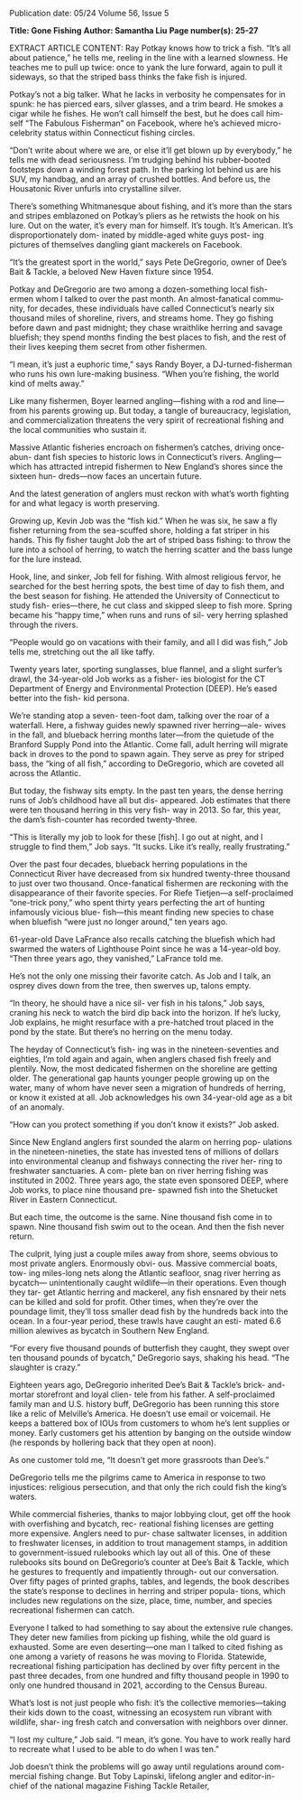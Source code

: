 Publication date: 05/24
Volume 56, Issue 5

**Title: Gone Fishing**
**Author: Samantha Liu**
**Page number(s): 25-27**

EXTRACT ARTICLE CONTENT:
Ray Potkay knows how to trick a fish. 
“It’s all about patience,” he tells 
me, reeling in the line with a learned 
slowness. He teaches me to pull up twice: 
once to yank the lure forward, again to 
pull it sideways, so that the striped bass 
thinks the fake fish is injured. 

Potkay’s not a big talker. What he 
lacks in verbosity he compensates for 
in spunk: he has pierced ears, silver 
glasses, and a trim beard. He smokes 
a cigar while he fishes. He won’t call 
himself the best, but he does call him-
self “The Fabulous Fisherman” on 
Facebook, where he’s achieved micro-
celebrity status within Connecticut 
fishing circles. 

“Don’t write about where we are, or 
else it’ll get blown up by everybody,” 
he tells me with dead seriousness. I’m 
trudging behind his rubber-booted 
footsteps down a winding forest path. In 
the parking lot behind us are his SUV, 
my handbag, and an array of crushed 
bottles. And before us, the Housatonic 
River unfurls into crystalline silver. 

There’s something Whitmanesque 
about fishing, and it’s more than 
the stars and stripes emblazoned on 
Potkay’s pliers as he retwists the hook 
on his lure. Out on the water, it’s 
every man for himself. It’s tough. It’s 
American. It’s disproportionately dom-
inated by middle-aged white guys post-
ing pictures of themselves dangling 
giant mackerels on Facebook. 

“It’s the greatest sport in the world,” 
says Pete DeGregorio, owner of Dee’s 
Bait & Tackle, a beloved New Haven 
fixture since 1954. 

Potkay and DeGregorio are two 
among a dozen-something local fish-
ermen whom I talked to over the past 
month. An almost-fanatical commu-
nity, for decades, these individuals 
have called Connecticut’s nearly six 
thousand miles of shoreline, rivers, 
and streams home. They go fishing 
before dawn and past midnight; they 
chase wraithlike herring and savage 
bluefish; they spend months finding 
the best places to fish, and the rest of 
their lives keeping them secret from 
other fishermen.

“I mean,  it’s just a euphoric time,” 
says Randy Boyer, a DJ-turned-fisherman 
who runs his own lure-making business. 
“When you’re fishing, the world kind of 
melts away.” 

Like many fishermen, Boyer learned 
angling—fishing with a rod and line—
from his parents growing up. But today, 
a tangle of bureaucracy, legislation, 
and commercialization threatens the 
very spirit of recreational fishing and 
the local communities who sustain it. 

Massive Atlantic fisheries encroach on 
fishermen’s catches, driving once-abun-
dant fish species to historic lows in 
Connecticut’s rivers. Angling—which 
has attracted intrepid fishermen to New 
England’s shores since the sixteen hun-
dreds—now faces an uncertain future. 

And the latest generation of anglers 
must reckon with what’s worth fighting 
for and what legacy is worth preserving.


Growing up, Kevin Job was the “fish 
kid.” When he was six, he saw a fly 
fisher returning from the sea-scuffed 
shore, holding a fat striper in his hands. 
This fly fisher taught Job the art of 
striped bass fishing: to throw the lure 
into a school of herring, to watch the 
herring scatter and the bass lunge for 
the lure instead. 

Hook, line, and sinker, Job fell for 
fishing. With almost religious fervor, he 
searched for the best herring spots, the 
best time of day to fish them, and the 
best season for fishing. He attended the 
University of Connecticut to study fish-
eries—there, he cut class and skipped 
sleep to fish more. Spring became his 
“happy time,” when runs and runs of sil-
very herring splashed through the rivers. 

“People would go on vacations with 
their family, and all I did was fish,” Job 
tells me, stretching out the all like taffy. 

Twenty years later, sporting sunglasses, 
blue flannel, and a slight surfer’s drawl, 
the 34-year-old Job works as a fisher-
ies biologist for the CT Department of 
Energy and Environmental Protection 
(DEEP). He’s eased better into the fish-
kid persona.

We’re standing atop a seven-
teen-foot dam, talking over the roar 
of a waterfall. Here, a fishway guides 
newly spawned river herring—ale-
wives in the fall, and blueback herring 
months later—from the quietude of 
the Branford Supply Pond into the 
Atlantic. Come fall, adult herring will 
migrate back in droves to the pond 
to spawn again. They serve as prey 
for striped bass, the “king of all fish,” 
according to DeGregorio, which are 
coveted all across the Atlantic. 

But today, the fishway sits empty. 
In the past ten years, the dense herring 
runs of Job’s childhood have all but dis-
appeared. Job estimates that there were 
ten thousand herring in this very fish-
way in 2013. So far, this year, the dam’s 
fish-counter has recorded twenty-three. 

“This is literally my job to look for 
these [fish]. I go out at night, and I 
struggle to find them,” Job says. “It sucks. 
Like it’s really, really frustrating.”

Over the past four decades, blueback 
herring populations in the Connecticut 
River have decreased from six hundred 
twenty-three thousand to just over two 
thousand. Once-fanatical fishermen are 
reckoning with the disappearance of their 
favorite species. For Riefe Tietjen—a 
self-proclaimed “one-trick pony,” who 
spent thirty years perfecting the art 
of hunting infamously vicious blue-
fish—this meant finding new species to 
chase when bluefish “were just no longer 
around,” ten years ago. 

61-year-old Dave LaFrance also 
recalls catching the bluefish which had 
swarmed the waters of Lighthouse 
Point since he was a 14-year-old boy. 
“Then three years ago, they vanished,” 
LaFrance told me.

He’s not the only one missing their 
favorite catch. As Job and I talk, an 
osprey dives down from the tree, then 
swerves up, talons empty. 

“In theory, he should have a nice sil-
ver fish in his talons,” Job says, craning 
his neck to watch the bird dip back into 
the horizon. If he’s lucky, Job explains, 
he might resurface with a pre-hatched 
trout placed in the pond by the state. But 
there’s no herring on the menu today. 

The heyday of Connecticut’s fish-
ing was in the nineteen-seventies and 
eighties, I’m told again and again, when 
anglers chased fish freely and plentily. 
Now, the most dedicated fishermen 
on the shoreline are getting older. The 
generational gap haunts younger people 
growing up on the water, many of whom 
have never seen a migration of hundreds 
of herring, or know it existed at all. Job 
acknowledges his own 34-year-old age as 
a bit of an anomaly. 

“How can you protect something if 
you don’t know it exists?” Job asked. 


Since New England anglers first 
sounded the alarm on herring pop-
ulations in the nineteen-nineties, the 
state has invested tens of millions of 
dollars into environmental cleanup 
and fishways connecting the river her-
ring to freshwater sanctuaries. A com-
plete ban on river herring fishing was 
instituted in 2002. Three years ago, the 
state even sponsored DEEP, where Job 
works, to place nine thousand pre-
spawned fish into the Shetucket River 
in Eastern Connecticut. 

But each time, the outcome is the 
same. Nine thousand fish come in to 
spawn. Nine thousand fish swim out to 
the ocean. And then the fish never return. 

The culprit, lying just a couple miles 
away from shore, seems obvious to 
most private anglers. Enormously obvi-
ous. Massive commercial boats, tow-
ing miles-long nets along the Atlantic 
seafloor, snag river herring as bycatch—
unintentionally 
caught 
wildlife—in 
their operations. Even though they tar-
get Atlantic herring and mackerel, any 
fish ensnared by their nets can be killed 
and sold for profit. Other times, when 
they’re over the poundage limit, they’ll 
toss smaller dead fish by the hundreds 
back into the ocean. In a four-year 
period, these trawls have caught an esti-
mated 6.6 million alewives as bycatch in 
Southern New England. 

“For every five thousand pounds 
of butterfish they caught, they swept 
over ten thousand pounds of bycatch,” 
DeGregorio says, shaking his head. “The 
slaughter is crazy.”

Eighteen years ago, DeGregorio 
inherited Dee’s Bait & Tackle’s brick-
and-mortar storefront and loyal clien-
tele from his father. A self-proclaimed 
family man and U.S. history buff, 
DeGregorio has been running this store 
like a relic of Melville’s America. He 
doesn’t use email or voicemail. He keeps 
a battered box of IOUs from customers to 
whom he’s lent supplies or money. Early 
customers get his attention by banging 
on the outside window (he responds by 
hollering back that they open at noon). 

As one customer told me, “It doesn’t get 
more grassroots than Dee’s.” 

DeGregorio tells me the pilgrims 
came to America in response to two 
injustices: religious persecution, and that 
only the rich could fish the king’s waters. 

While commercial fisheries, thanks 
to major lobbying clout, get off the 
hook with overfishing and bycatch, rec-
reational fishing licenses are getting 
more expensive. Anglers need to pur-
chase saltwater licenses, in addition to 
freshwater licenses, in addition to trout 
management stamps, in addition to 
government-issued rulebooks which lay 
out all of this. One of these rulebooks 
sits bound on DeGregorio’s counter at 
Dee’s Bait & Tackle, which he gestures 
to frequently and impatiently through-
out our conversation. Over fifty pages of 
printed graphs, tables, and legends, the 
book describes the state’s response to 
declines in herring and striper popula-
tions, which includes new regulations on 
the size, place, time, number, and species 
recreational fishermen can catch. 

Everyone I talked to had something 
to say about the extensive rule changes. 
They deter new families from picking up 
fishing, while the old guard is exhausted. 
Some are even deserting—one man I 
talked to cited fishing as one among 
a variety of reasons he was moving to 
Florida. Statewide, recreational fishing 
participation has declined by over fifty 
percent in the past three decades, from 
one hundred and fifty thousand people 
in 1990 to only one hundred thousand 
in 2021, according to the Census Bureau. 

What’s lost is not just people who fish: 
it’s the collective memories—taking their 
kids down to the coast, witnessing an 
ecosystem run vibrant with wildlife, shar-
ing fresh catch and conversation with 
neighbors over dinner. 

“I lost my culture,” Job said. “I mean, 
it’s gone. You have to work really hard 
to recreate what I used to be able to do 
when I was ten.”


Job doesn’t think the problems will 
go away until regulations around com-
mercial fishing change. But Toby Lapinski, 
lifelong angler and editor-in-chief of the 
national magazine Fishing Tackle Retailer,